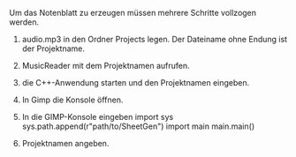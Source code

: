 Um das Notenblatt zu erzeugen müssen mehrere Schritte vollzogen werden.

1. audio.mp3 in den Ordner Projects legen. Der Dateiname ohne Endung ist der Projektname.
2. MusicReader mit dem Projektnamen aufrufen.
3. die C++-Anwendung starten und den Projektnamen eingeben.
4. In Gimp die Konsole öffnen.
5. In die GIMP-Konsole eingeben
import sys
sys.path.append(r"path/to/SheetGen")
import main
main.main()

6. Projektnamen angeben.



